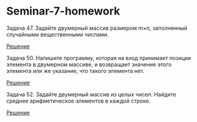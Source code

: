 # Seminar-7-homework
Задача 47. Задайте двумерный массив размером m×n, заполненный случайными вещественными числами.

[Решение](https://github.com/1am6adman/Seminar-7-homework/blob/main/Example047/Program.cs)

Задача 50. Напишите программу, которая на вход принимает позиции элемента в двумерном массиве, и возвращает значение этого элемента или же указание, что такого элемента нет.

[Решение](https://github.com/1am6adman/Seminar-7-homework/blob/main/Example050/Program.cs)

Задача 52. Задайте двумерный массив из целых чисел. Найдите среднее арифметическое элементов в каждой строке.

[Решение](https://github.com/1am6adman/Seminar-7-homework/blob/main/Example052/Program.cs)

